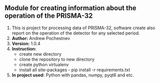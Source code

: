 Module for creating information about the operation of the PRISMA-32 
----------


1. This is project for processing data of PRISMA-32, software create also report on the operation of the detector for any selected period.
2. **Author:** Andrew Pochestnev
3. **Version:** 1.0.4
4. **Instruction:** 
   - create new directory
   - clone the repository to new directory 
   - create python virtualenv
   - install all site-packages - pip install -r requirements.txt
6. **In project used:** Python with pandas, numpy, pyqt6 and etc.